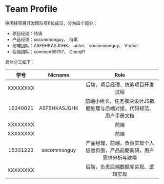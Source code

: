 # Team Profile

挣闲钱项目开发团队有6位成员，分为四个部分：

+ 项目经理：待填
+ 产品经理：socommonguy、 待填
+ 前端团队：ASFBHKASJGHK、 auhe、 socommonguy、 V-idiot
+ 后端团队：common89757、 Chenjiff

具体分工如下：

|   学号   |                      Nicname                      |                   Role                   |
| :------: | :-----------------------------------------------: | :-------------------------------------: |
| XXXXXXXX |           |     后端，项目经理，统筹项目开发过程     |
| 16340021 |     ASFBHKASJGHK   |     前端小组长，任务模块设计JS数据处理与后端对接，代码规范、用户手册文档     |
| XXXXXXXX |  |       前端       |
| XXXXXXXX |        |      前端      |
| 15331223 |     socommonguy     |       产品经理，前端，负责实现个人信息页面，产品前期调研，用户需求分析与建模       |
| XXXXXXXX |        | 后端，负责后端数据库实现、逻辑实现 |
